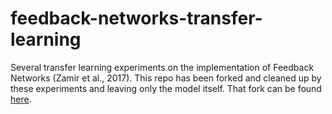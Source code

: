 # feedback-networks-transfer-learning
Several transfer learning experiments on the implementation of Feedback Networks (Zamir et al., 2017). This repo has been forked and cleaned up by these experiments and leaving only the model itself. That fork can be found [here](https://github.com/maxspero/feedback-networks-pytorch).

